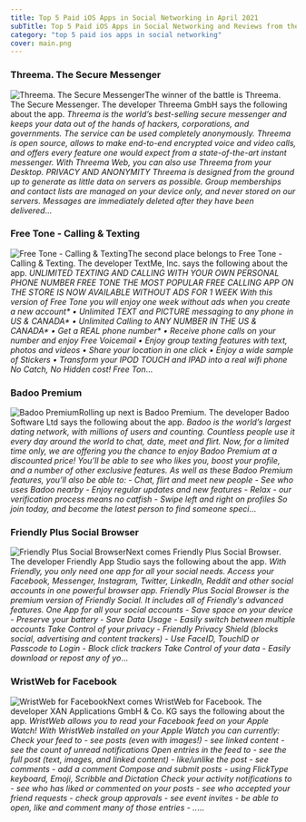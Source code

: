 ```yaml
---
title: Top 5 Paid iOS Apps in Social Networking in April 2021
subTitle: Top 5 Paid iOS Apps in Social Networking and Reviews from the AppStore in April 2021.
category: "top 5 paid ios apps in social networking"
cover: main.png
---
```


### Threema. The Secure Messenger

![Threema. The Secure Messenger](https://is3-ssl.mzstatic.com/image/thumb/Purple114/v4/8d/ff/26/8dff260e-a78b-70e5-f390-d30e108d7455/AppIcon-0-0-1x_U007emarketing-0-0-0-10-0-0-sRGB-0-0-0-GLES2_U002c0-512MB-85-220-0-0.png/100x100bb.png)The winner of the battle is Threema. The Secure Messenger. The developer Threema GmbH says the following about the app. _Threema is the world’s best-selling secure messenger and keeps your data out of the hands of hackers, corporations, and governments. The service can be used completely anonymously. Threema is open source, allows to make end-to-end encrypted voice and video calls, and offers every feature one would expect from a state-of-the-art instant messenger. With Threema Web, you can also use Threema from your Desktop.  PRIVACY AND ANONYMITY Threema is designed from the ground up to generate as little data on servers as possible. Group memberships and contact lists are managed on your device only, and never stored on our servers. Messages are immediately deleted after they have been delivered_...

### Free Tone - Calling & Texting

![Free Tone - Calling & Texting](https://is4-ssl.mzstatic.com/image/thumb/Purple114/v4/e6/10/f0/e610f086-150e-5df9-7841-f28132303318/AppIcon-0-0-1x_U007emarketing-0-0-0-7-0-0-sRGB-0-0-0-GLES2_U002c0-512MB-85-220-0-0.png/100x100bb.png)The second place belongs to Free Tone - Calling & Texting. The developer TextMe, Inc. says the following about the app. _UNLIMITED TEXTING AND CALLING WITH YOUR OWN PERSONAL PHONE NUMBER  FREE TONE THE MOST POPULAR FREE CALLING APP ON THE STORE IS NOW AVAILABLE WITHOUT ADS FOR 1 WEEK  With this version of Free Tone you will enjoy one week without ads when you create a new account*  • Unlimited TEXT and PICTURE messaging to any phone in US & CANADA* • Unlimited Calling to ANY NUMBER IN THE US & CANADA* • Get a REAL phone number* • Receive phone calls on your number and enjoy Free Voicemail • Enjoy group texting features with text, photos and videos • Share your location in one click • Enjoy a wide sample of Stickers • Transform your IPOD TOUCH and IPAD into a real wifi phone  No Catch, No Hidden cost!  Free Ton_...

### Badoo Premium

![Badoo Premium](https://is1-ssl.mzstatic.com/image/thumb/Purple114/v4/b7/28/10/b72810c6-741a-75a6-5464-64e56e30bf7a/AppIcon-0-0-1x_U007emarketing-0-0-0-7-0-0-sRGB-0-0-0-GLES2_U002c0-512MB-85-220-0-0.png/100x100bb.png)Rolling up next is Badoo Premium. The developer Badoo Software Ltd says the following about the app. _Badoo is the world’s largest dating network, with millions of users and counting. Countless people use it every day around the world to chat, date, meet and flirt. Now, for a limited time only, we are offering you the chance to enjoy Badoo Premium at a discounted price! You’ll be able to see who likes you, boost your profile, and a number of other exclusive features.   As well as these Badoo Premium features, you’ll also be able to:   - Chat, flirt and meet new people  - See who uses Badoo nearby  - Enjoy regular updates and new features  - Relax - our verification process means no catfish  - Swipe left and right on profiles   So join today, and become the latest person to find someone speci_...

### Friendly Plus Social Browser

![Friendly Plus Social Browser](https://is5-ssl.mzstatic.com/image/thumb/Purple114/v4/89/c3/a7/89c3a72e-c4fc-a86f-b604-b381c1386895/AppIcon-1x_U007emarketing-0-10-0-0-85-220.png/100x100bb.png)Next comes Friendly Plus Social Browser. The developer Friendly App Studio says the following about the app. _With Friendly, you only need one app for all your social needs. Access your Facebook, Messenger, Instagram, Twitter, LinkedIn, Reddit and other social accounts in one powerful browser app.  Friendly Plus Social Browser is the premium version of Friendly Social. It includes all of Friendly's advanced features.  One App for all your social accounts  - Save space on your device - Preserve your battery - Save Data Usage - Easily switch between multiple accounts  Take Control of your privacy  - Friendly Privacy Shield (blocks social, advertising and content trackers) - Use FaceID, TouchID or Passcode to Login - Block click trackers  Take Control of your data  - Easily download or repost any of yo_...

### WristWeb for Facebook

![WristWeb for Facebook](https://is1-ssl.mzstatic.com/image/thumb/Purple124/v4/34/f0/c2/34f0c2ed-ef5d-7074-749f-482a453c7a59/AppIcon-3-0-0-1x_U007emarketing-0-0-0-10-0-0-sRGB-0-0-0-GLES2_U002c0-512MB-85-220-0-0.png/100x100bb.png)Next comes WristWeb for Facebook. The developer XAN Applications GmbH & Co. KG says the following about the app. _WristWeb allows you to read your Facebook feed on your Apple Watch!  With WristWeb installed on your Apple Watch you can currently:  Check your feed to - see posts (even with images!) - see linked content - see the count of unread notifications  Open entries in the feed to - see the full post (text, images, and linked content) - like/unlike the post - see comments - add a comment  Compose and submit posts - using FlickType keyboard, Emoji, Scribble and Dictation  Check your activity notifications to - see who has liked or commented on your posts - see who accepted your friend requests - check group approvals - see event invites - be able to open, like and comment many of those entries - .._...

